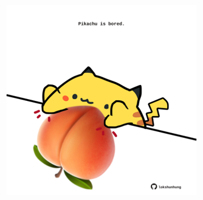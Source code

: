 <!-- built at 23/05/2024, 10:00:39 UTC -->
<p align="center">
  <img width="500" height="500" src="./ReadmeImage.svg">
</p>
